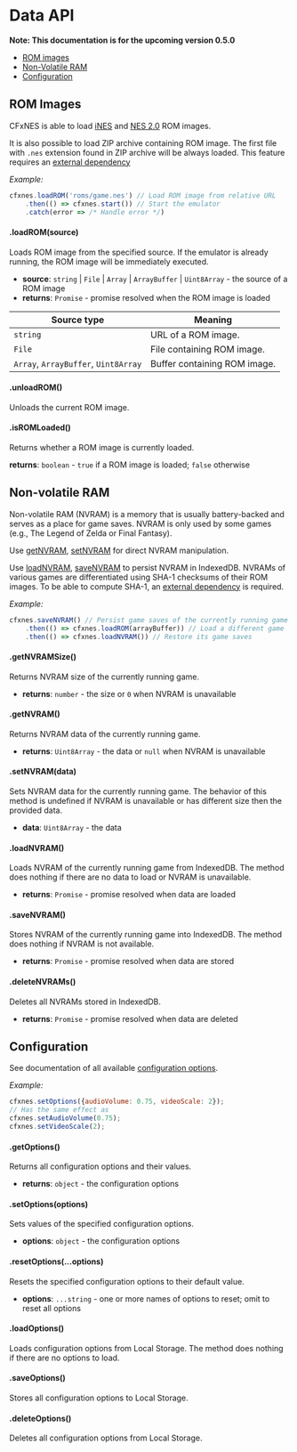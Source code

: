 
# Data API

**Note: This documentation is for the upcoming version 0.5.0**

- [ROM images](#user-content-rom-images)
- [Non-Volatile RAM](#user-content-non-volatile-ram)
- [Configuration](#user-content-configuration)

## ROM Images

CFxNES is able to load [iNES](http://wiki.nesdev.com/w/index.php/INES) and [NES 2.0](http://wiki.nesdev.com/w/index.php/NES_2.0) ROM images. 

It is also possible to load ZIP archive containing ROM image. The first file with `.nes` extension found in ZIP archive will be always loaded. This feature requires an [external dependency](api.md#user-content-external-dependencies)

*Example:*

``` javascript
cfxnes.loadROM('roms/game.nes') // Load ROM image from relative URL
    .then(() => cfxnes.start()) // Start the emulator
    .catch(error => /* Handle error */)
```

#### .loadROM(source)

Loads ROM image from the specified source. If the emulator is already running, the ROM image will be immediately executed.

- **source**: `string` | `File` | `Array` | `ArrayBuffer` | `Uint8Array` - the source of a ROM image
- **returns**: `Promise` - promise resolved when the ROM image is loaded

| Source type   | Meaning |
|---------------|---------|
| `string`      | URL of a ROM image. |
| `File`        | File containing ROM image. |
| `Array`, `ArrayBuffer`, `Uint8Array` | Buffer containing ROM image. |

#### .unloadROM()

Unloads the current ROM image.

#### .isROMLoaded()

Returns whether a ROM image is currently loaded.

**returns**: `boolean` - `true` if a ROM image is loaded; `false` otherwise

## Non-volatile RAM

Non-volatile RAM (NVRAM) is a memory that is usually battery-backed and serves as a place for game saves. NVRAM is only used by some games (e.g., The Legend of Zelda or Final Fantasy).

Use [getNVRAM](#user-content-getnvram), [setNVRAM](#user-content-setnvram) for direct NVRAM manipulation. 

Use [loadNVRAM](#user-content-loadnvram), [saveNVRAM](#user-content-savenvram) to persist NVRAM in IndexedDB. NVRAMs of various games are differentiated using SHA-1 checksums of their ROM images. To be able to compute SHA-1, an [external dependency](api.md#user-content-external-dependencies) is required.

*Example:*
``` javascript
cfxnes.saveNVRAM() // Persist game saves of the currently running game
    .then(() => cfxnes.loadROM(arrayBuffer)) // Load a different game
    .then(() => cfxnes.loadNVRAM()) // Restore its game saves 
```

#### .getNVRAMSize()

Returns NVRAM size of the currently running game.

- **returns**: `number` - the size or `0` when NVRAM is unavailable

#### .getNVRAM()

Returns NVRAM data of the currently running game.

- **returns**: `Uint8Array` - the data or `null` when NVRAM is unavailable

#### .setNVRAM(data)

Sets NVRAM data for the currently running game. The behavior of this method is undefined if NVRAM is unavailable or has different size then the provided data.

- **data**: `Uint8Array` - the data

#### .loadNVRAM()

Loads NVRAM of the currently running game from IndexedDB. The method does nothing if there are no data to load or NVRAM is unavailable.

- **returns**: `Promise` - promise resolved when data are loaded

#### .saveNVRAM()

Stores NVRAM of the currently running game into IndexedDB. The method does nothing if NVRAM is not available.

- **returns**: `Promise` - promise resolved when data are stored

#### .deleteNVRAMs()

Deletes all NVRAMs stored in IndexedDB.

- **returns**: `Promise` - promise resolved when data are deleted

## Configuration

See documentation of all available [configuration options](api.md#user-content-options-and-methods).

*Example:*
``` javascript
cfxnes.setOptions({audioVolume: 0.75, videoScale: 2});
// Has the same effect as
cfxnes.setAudioVolume(0.75);
cfxnes.setVideoScale(2);
```

#### .getOptions()

Returns all configuration options and their values.

- **returns**: `object` - the configuration options

#### .setOptions(options)

Sets values of the specified configuration options.

- **options**: `object` - the configuration options

#### .resetOptions(...options)

Resets the specified configuration options to their default value.

- **options**: `...string`  - one or more names of options to reset; omit to reset all options

#### .loadOptions()

Loads configuration options from Local Storage. The method does nothing if there are no options to load.

#### .saveOptions()

Stores all configuration options to Local Storage.

#### .deleteOptions()

Deletes all configuration options from Local Storage.
